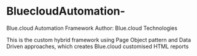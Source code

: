 # BluecloudAutomation-
Blue.cloud Automation Framework
Author: Blue.cloud Technologies

This is the custom hybrid framework using Page Object pattern and Data Driven approaches, which creates Blue.cloud customised HTML reports